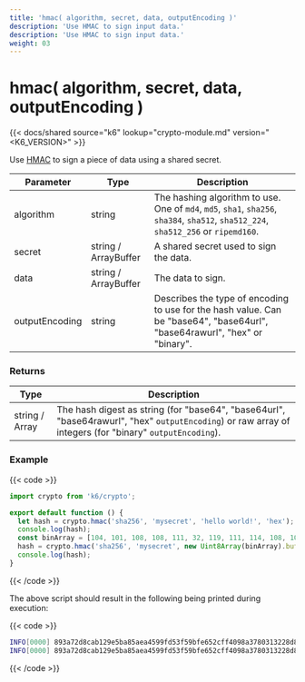 ```yaml
---
title: 'hmac( algorithm, secret, data, outputEncoding )'
description: 'Use HMAC to sign input data.'
description: 'Use HMAC to sign input data.'
weight: 03
---
```


# hmac( algorithm, secret, data, outputEncoding )

{{< docs/shared source="k6" lookup="crypto-module.md" version="<K6_VERSION>" >}}

Use [HMAC](https://en.wikipedia.org/wiki/Hash-based_message_authentication_code) to sign a piece of data using a shared secret.

| Parameter      | Type                 | Description                                                                                                                         |
| -------------- | -------------------- | ----------------------------------------------------------------------------------------------------------------------------------- |
| algorithm      | string               | The hashing algorithm to use. One of `md4`, `md5`, `sha1`, `sha256`, `sha384`, `sha512`, `sha512_224`, `sha512_256` or `ripemd160`. |
| secret         | string / ArrayBuffer | A shared secret used to sign the data.                                                                                              |
| data           | string / ArrayBuffer | The data to sign.                                                                                                                   |
| outputEncoding | string               | Describes the type of encoding to use for the hash value. Can be "base64", "base64url", "base64rawurl", "hex" or "binary".          |

### Returns

| Type           | Description                                                                                                                                             |
| -------------- | ------------------------------------------------------------------------------------------------------------------------------------------------------- |
| string / Array | The hash digest as string (for "base64", "base64url", "base64rawurl", "hex" `outputEncoding`) or raw array of integers (for "binary" `outputEncoding`). |

### Example

{{< code >}}

```javascript
import crypto from 'k6/crypto';

export default function () {
  let hash = crypto.hmac('sha256', 'mysecret', 'hello world!', 'hex');
  console.log(hash);
  const binArray = [104, 101, 108, 108, 111, 32, 119, 111, 114, 108, 100, 33];
  hash = crypto.hmac('sha256', 'mysecret', new Uint8Array(binArray).buffer, 'hex');
  console.log(hash);
}
```

{{< /code >}}

The above script should result in the following being printed during execution:

{{< code >}}

```bash
INFO[0000] 893a72d8cab129e5ba85aea4599fd53f59bfe652cff4098a3780313228d8c20f
INFO[0000] 893a72d8cab129e5ba85aea4599fd53f59bfe652cff4098a3780313228d8c20f
```

{{< /code >}}

